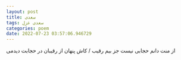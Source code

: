 ```yaml
---
layout: post
title: سعدی
tags: سعدی غزل
categories: poem
date: 2022-07-23 03:57:06.946729
---
```


از منت دانم حجابی نیست جز بیم رقیب / کاش پنهان از رقیبان در حجابت دیدمی